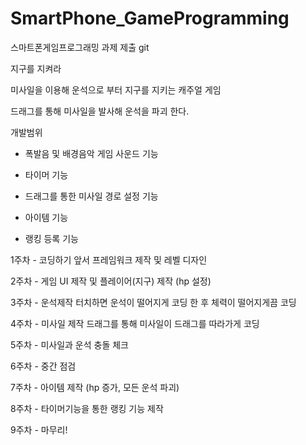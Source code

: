 # SmartPhone_GameProgramming
스마트폰게임프로그래밍 과제 제출 git


지구를 지켜라

미사일을 이용해 운석으로 부터 지구를 지키는 캐주얼 게임

드래그를 통해 미사일을 발사해 운석을 파괴 한다.

개발범위

  - 폭발음 및 배경음악 게임 사운드 기능

  - 타이머 기능

  - 드래그를 통한 미사일 경로 설정 기능

  - 아이템 기능

  - 랭킹 등록 기능

1주차
	- 코딩하기 앞서 프레임워크 제작 및 레벨 디자인
  
2주차
	- 게임 UI 제작 및 플레이어(지구) 제작 (hp 설정)
  
3주차
	- 운석제작 터치하면 운석이 떨어지게 코딩 한 후 체력이 떨어지게끔 코딩
  
4주차
	- 미사일 제작 드래그를 통해 미사일이 드래그를 따라가게 코딩
  
5주차
	- 미사일과 운석 충돌 체크
  
6주차
	- 중간 점검
  
7주차
	- 아이템 제작 (hp 증가, 모든 운석 파괴)
  
8주차
	- 타이머기능을 통한 랭킹 기능 제작
  
9주차
	- 마무리!
  
